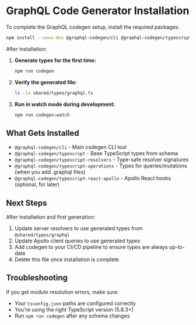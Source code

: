 # GraphQL Code Generator Installation

To complete the GraphQL codegen setup, install the required packages:

```bash
npm install --save-dev @graphql-codegen/cli @graphql-codegen/typescript @graphql-codegen/typescript-resolvers @graphql-codegen/typescript-operations @graphql-codegen/typescript-react-apollo
```

After installation:

1. **Generate types for the first time:**
   ```bash
   npm run codegen
   ```

2. **Verify the generated file:**
   ```bash
   ls -la shared/types/graphql.ts
   ```

3. **Run in watch mode during development:**
   ```bash
   npm run codegen:watch
   ```

## What Gets Installed

- `@graphql-codegen/cli` - Main codegen CLI tool
- `@graphql-codegen/typescript` - Base TypeScript types from schema
- `@graphql-codegen/typescript-resolvers` - Type-safe resolver signatures
- `@graphql-codegen/typescript-operations` - Types for queries/mutations (when you add .graphql files)
- `@graphql-codegen/typescript-react-apollo` - Apollo React hooks (optional, for later)

## Next Steps

After installation and first generation:

1. Update server resolvers to use generated types from `@shared/types/graphql`
2. Update Apollo client queries to use generated types
3. Add codegen to your CI/CD pipeline to ensure types are always up-to-date
4. Delete this file once installation is complete

## Troubleshooting

If you get module resolution errors, make sure:
- Your `tsconfig.json` paths are configured correctly
- You're using the right TypeScript version (5.8.3+)
- Run `npm run codegen` after any schema changes
